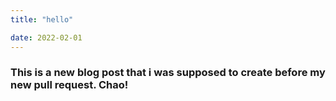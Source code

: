 ```yaml
---
title: "hello"

date: 2022-02-01
---
```


### This is a new blog post that i was supposed to create before my new pull request. Chao!

